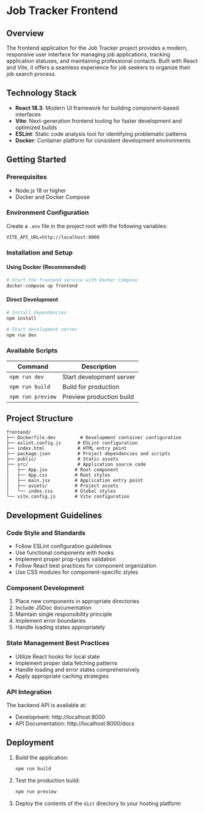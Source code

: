 # Job Tracker Frontend

## Overview

The frontend application for the Job Tracker project provides a modern, responsive user interface for managing job applications, tracking application statuses, and maintaining professional contacts. Built with React and Vite, it offers a seamless experience for job seekers to organize their job search process.

## Technology Stack

- **React 18.3**: Modern UI framework for building component-based interfaces
- **Vite**: Next-generation frontend tooling for faster development and optimized builds
- **ESLint**: Static code analysis tool for identifying problematic patterns
- **Docker**: Container platform for consistent development environments

## Getting Started

### Prerequisites

- Node.js 18 or higher
- Docker and Docker Compose

### Environment Configuration

Create a `.env` file in the project root with the following variables:

```env
VITE_API_URL=http://localhost:8000
```

### Installation and Setup

#### Using Docker (Recommended)

```bash
# Start the frontend service with Docker Compose
docker-compose up frontend
```

#### Direct Development

```bash
# Install dependencies
npm install

# Start development server
npm run dev
```

### Available Scripts

| Command           | Description              |
| ----------------- | ------------------------ |
| `npm run dev`     | Start development server |
| `npm run build`   | Build for production     |
| `npm run preview` | Preview production build |

## Project Structure

```
frontend/
├── Dockerfile.dev         # Development container configuration
├── eslint.config.js      # ESLint configuration
├── index.html            # HTML entry point
├── package.json          # Project dependencies and scripts
├── public/               # Static assets
├── src/                  # Application source code
│   ├── App.jsx          # Root component
│   ├── App.css          # Root styles
│   ├── main.jsx         # Application entry point
│   ├── assets/          # Project assets
│   └── index.css        # Global styles
└── vite.config.js       # Vite configuration
```

## Development Guidelines

### Code Style and Standards

- Follow ESLint configuration guidelines
- Use functional components with hooks
- Implement proper prop-types validation
- Follow React best practices for component organization
- Use CSS modules for component-specific styles

### Component Development

1. Place new components in appropriate directories
2. Include JSDoc documentation
3. Maintain single responsibility principle
4. Implement error boundaries
5. Handle loading states appropriately

### State Management Best Practices

- Utilize React hooks for local state
- Implement proper data fetching patterns
- Handle loading and error states comprehensively
- Apply appropriate caching strategies

### API Integration

The backend API is available at:

- Development: http://localhost:8000
- API Documentation: http://localhost:8000/docs

## Deployment

1. Build the application:

   ```bash
   npm run build
   ```

2. Test the production build:

   ```bash
   npm run preview
   ```

3. Deploy the contents of the `dist` directory to your hosting platform
